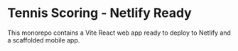 # Tennis Scoring - Netlify Ready

This monorepo contains a Vite React web app ready to deploy to Netlify and a scaffolded mobile app.
